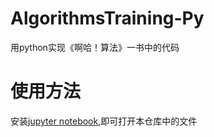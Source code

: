 # AlgorithmsTraining-Py
 用python实现《啊哈！算法》一书中的代码

# 使用方法
安装[jupyter notebook](http://jupyter.org/install),即可打开本仓库中的文件